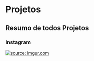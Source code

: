 # Projetos

## Resumo de todos Projetos

### Instagram

<a href="https://imgur.com/W8AML3d"><img src="https://i.imgur.com/W8AML3d.png" title="source: imgur.com" /></a>
